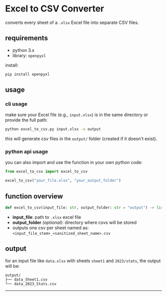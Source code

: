 # Excel to CSV Converter

converts every sheet of a `.xlsx` Excel file into separate CSV files.

## requirements

- python 3.x  
- library: `openpyxl`

install:
```bash
pip install openpyxl
````

## usage

### cli usage

make sure your Excel file (e.g., `input.xlsx`) is in the same directory or provide the full path:

```bash
python excel_to_csv.py input.xlsx -o output
```

this will generate csv files in the `output/` folder (created if it doesn't exist).

### python api usage

you can also import and use the function in your own python code:

```python
from excel_to_csv import excel_to_csv

excel_to_csv("your_file.xlsx", "your_output_folder")
```

## function overview

```python
def excel_to_csv(input_file: str, output_folder: str = "output") -> list[str]
```

* **input\_file**: path to `.xlsx` excel file
* **output\_folder** *(optional)*: directory where csvs will be stored
* outputs one csv per sheet named as:
  `<input_file_stem>_<sanitized_sheet_name>.csv`

## output

for an input file like `data.xlsx` with sheets `sheet1` and `2023/stats`, the output will be:

```text
output/
├── data_Sheet1.csv
└── data_2023_Stats.csv
```
---